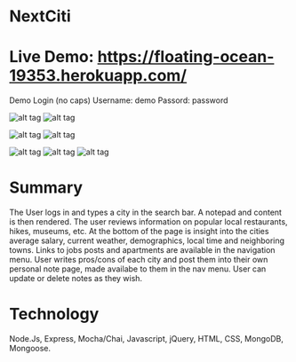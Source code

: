 # NextCiti


# Live Demo: https://floating-ocean-19353.herokuapp.com/

Demo Login (no caps)
Username: demo
Passord: password

![alt tag](https://s3-us-west-1.amazonaws.com/schmitzbucket/Screenshots/Screen+Shot+2018-09-10+at+1.57.20+PM.png)
![alt tag](https://s3-us-west-1.amazonaws.com/schmitzbucket/Screenshots/Screen+Shot+2018-09-10+at+1.57.48+PM.png)

![alt tag](https://s3-us-west-1.amazonaws.com/schmitzbucket/Screenshots/Screen+Shot+2018-09-10+at+1.12.25+PM.png)
![alt tag](https://s3-us-west-1.amazonaws.com/schmitzbucket/Screenshots/Screen+Shot+2018-09-10+at+1.12.49+PM.png)


![alt tag](https://s3-us-west-1.amazonaws.com/schmitzbucket/Screenshots/Screen+Shot+2018-09-10+at+1.16.20+PM.png)
![alt tag](https://s3-us-west-1.amazonaws.com/schmitzbucket/Screenshots/Screen+Shot+2018-09-10+at+1.16.31+PM.png)
![alt tag](https://s3-us-west-1.amazonaws.com/schmitzbucket/Screenshots/Screen+Shot+2018-09-06+at+9.16.02+AM.png)


# Summary
The User logs in and types a city in the search bar. A notepad and content is then rendered. The user reviews information on popular local restaurants, hikes, museums, etc. At the bottom of the page is insight into the cities average salary, current weather, demographics, local time and neighboring towns. Links to jobs posts and apartments are available in the navigation menu. User writes pros/cons of each city and post them into their own personal note page, made availabe to them in the nav menu. User can update or delete notes as they wish.

# Technology
Node.Js, Express, Mocha/Chai, Javascript, jQuery, HTML, CSS, MongoDB, Mongoose. 
